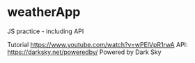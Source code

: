 # weatherApp
JS practice - including API

Tutorial https://www.youtube.com/watch?v=wPElVpR1rwA
API: https://darksky.net/poweredby/ Powered by Dark Sky
